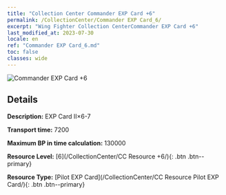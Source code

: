 ```yaml
---
title: "Collection Center Commander EXP Card +6"
permalink: /CollectionCenter/Commander EXP Card_6/
excerpt: "Wing Fighter Collection CenterCommander EXP Card +6"
last_modified_at: 2023-07-30
locale: en
ref: "Commander EXP Card_6.md"
toc: false
classes: wide
---
```



![Commander EXP Card +6](/images/cc/CC_Pilot_EXP_Card_5.png)

## Details

  **Description:** EXP Card II×6-7

  **Transport time:** 7200

  **Maximum BP in time calculation:** 130000

  **Resource Level:** [6](/CollectionCenter/CC Resource +6/){: .btn .btn--primary}

  **Resource Type:** [Pilot EXP Card](/CollectionCenter/CC Resource Pilot EXP Card/){: .btn .btn--primary}


